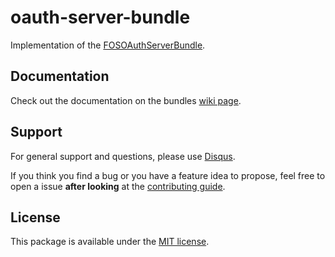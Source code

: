 # oauth-server-bundle

Implementation of the [FOSOAuthServerBundle](https://github.com/FriendsOfSymfony/FOSOAuthServerBundle).


## Documentation

Check out the documentation on the bundles [wiki page](https://github.com/bruery/oauth-server-bundle/wiki).

## Support

For general support and questions, please use [Disqus](https://thebruery.disq.us).

If you think you find a bug or you have a feature idea to propose, feel free to open a issue
**after looking** at the [contributing guide](CONTRIBUTING.md).

## License

This package is available under the [MIT license](LICENSE).
